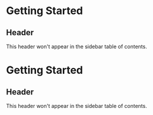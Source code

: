 # Getting Started

## Header <!-- {docsify-ignore} -->

This header won't appear in the sidebar table of contents.
# Getting Started

## Header <!-- {docsify-ignore} -->

This header won't appear in the sidebar table of contents.